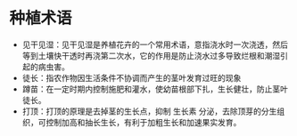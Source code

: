 # 种植术语

- 见干见湿：见干见湿是养植花卉的一个常用术语，意指浇水时一次浇透，然后等到土壤快干透时再浇第二次水，它的作用是防止浇水过多导致烂根和潮湿引起的病虫害。
- 徒长：指农作物因生活条件不协调而产生的茎叶发育过旺的现象
- 蹲苗：在一定时期内控制施肥和灌水，使幼苗根部下扎，生长健壮，防止茎叶徒长。
- 打顶：打顶的原理是去掉茎的生长点，抑制 生长素 分泌，去除顶芽的分生组织，可控制加高和抽长生长，有利于加粗生长和加速果实发育。
